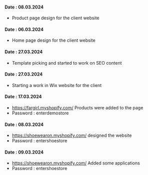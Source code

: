 #### Date : 08.03.2024
- Product page design for the client website 
#### Date : 06.03.2024
- Home page design for the client website 
#### Date : 27.03.2024
- Template picking and started to work on SEO content
#### Date : 27.03.2024
- Starting a work in Wix website for the client
#### Date : 17.03.2024
- https://fargirl.myshopify.com/ Products were added to the page
- Password : enterdemostore
#### Date : 08.03.2024
- https://shoewearon.myshopify.com/ designed the website 
- Password : entershoestore
#### Date : 09.03.2024
- https://shoewearon.myshopify.com/ Added some applications
- Password : entershoestore

